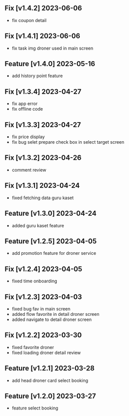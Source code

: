 ## Fix [v1.4.2] 2023-06-06
- fix coupon detail
## Fix [v1.4.1] 2023-06-06
- fix task img droner used in main screen
## Feature [v1.4.0] 2023-05-16
- add history point feature
## Fix [v1.3.4] 2023-04-27
- fix app error
- fix offline code
## Fix [v1.3.3] 2023-04-27
- fix price display
- fix bug selet prepare check box in select target screen
## Fix [v1.3.2] 2023-04-26
- comment review
## Fix [v1.3.1] 2023-04-24
- fixed fetching data guru kaset
## Feature [v1.3.0] 2023-04-24
- added guru kaset feature 

## Feature [v1.2.5] 2023-04-05
- add promotion feature for droner service
## Fix [v1.2.4] 2023-04-05
- fixed time onboarding 
## Fix [v1.2.3] 2023-04-03
- fixed bug fav in main screen
- added flow favorite in detail droner screen
- added navigate to detail droner screen
## Fix [v1.2.2] 2023-03-30
- fixed favorite droner
- fixed loading droner detail review

## Feature [v1.2.1] 2023-03-28
- add head droner card select booking

## Feature [v1.2.0] 2023-03-27
- feature select booking